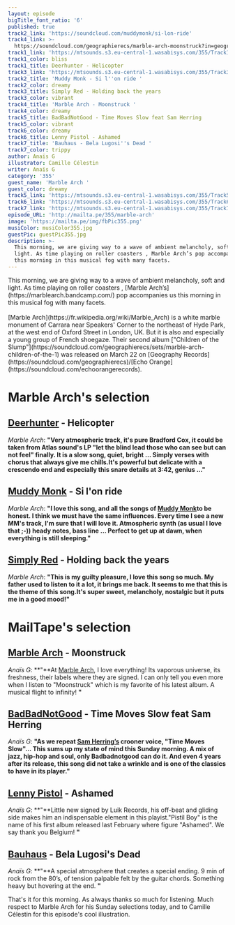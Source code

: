 ```yaml
---
layout: episode
bigTitle_font_ratio: '6'
published: true
track2_link: 'https://soundcloud.com/muddymonk/si-lon-ride'
track4_link: >-
  https://soundcloud.com/geographierecs/marble-arch-moonstruck?in=geographierecs/sets/marble-arch-children-of-the-1
track1_link: 'https://mtsounds.s3.eu-central-1.wasabisys.com/355/Track1.mp3'
track1_color: bliss
track1_title: Deerhunter - Helicopter
track3_link: 'https://mtsounds.s3.eu-central-1.wasabisys.com/355/Track3.mp3'
track2_title: 'Muddy Monk - Si l''on ride '
track2_color: dreamy
track3_title: Simply Red - Holding back the years
track3_color: vibrant
track4_title: 'Marble Arch - Moonstruck '
track4_color: dreamy
track5_title: BadBadNotGood - Time Moves Slow feat Sam Herring
track5_color: vibrant
track6_color: dreamy
track6_title: Lenny Pistol - Ashamed
track7_title: 'Bauhaus - Bela Lugosi''s Dead '
track7_color: trippy
author: Anaïs G
illustrator: Camille Célestin
writer: Anaïs G
category: '355'
guest_name: 'Marble Arch '
guest_color: dreamy
track5_link: 'https://mtsounds.s3.eu-central-1.wasabisys.com/355/Track5.mp3'
track6_link: 'https://mtsounds.s3.eu-central-1.wasabisys.com/355/Track6.mp3'
track7_link: 'https://mtsounds.s3.eu-central-1.wasabisys.com/355/Track7.mp3'
episode_URL: 'http://mailta.pe/355/marble-arch'
image: 'https://mailta.pe/img/fbPic355.png'
musiColor: musiColor355.jpg
guestPic: guestPic355.jpg
description: >-
  This morning, we are giving way to a wave of ambient melancholy, soft and
  light. As time playing on roller coasters , Marble Arch’s pop accompanies us
  this morning in this musical fog with many facets.
---
```



<p id="introduction"> This morning, we are giving way to a wave of ambient melancholy, soft and light. As time playing on roller coasters , [Marble Arch’s](https://marblearch.bandcamp.com/) pop accompanies us this morning in this musical fog with many facets.
<br><br>
[Marble Arch](https://fr.wikipedia.org/wiki/Marble_Arch) is a white marble monument of Carrara near Speakers' Corner to the northeast of Hyde Park, at the west end of Oxford Street in London, UK. But it is also and especially a young group of French shoegaze. Their second album ["Children of the Slump"](https://soundcloud.com/geographierecs/sets/marble-arch-children-of-the-1) was released on March 22 on [Geography Records](https://soundcloud.com/geographierecs)/[Echo Orange](https://soundcloud.com/echoorangerecords). 
</p>


# Marble Arch's selection

## [Deerhunter](https://soundcloud.com/deerhunterofficial) - Helicopter
_Marble Arch_: **"**Very atmospheric track, it's pure Bradford Cox, it could be taken from Atlas sound's LP "let the blind lead those who can see but can not feel" finally.
It is a slow song, quiet, bright ... Simply verses with chorus that always give me chills.It's powerful but delicate with a crescendo end and especially this snare details at 3:42, genius ...**"**

## [Muddy Monk](https://soundcloud.com/muddymonk) - Si l'on ride
_Marble Arch_: **"**I love this song, and all the songs of [Muddy Monk](https://muddy-monk.bandcamp.com/)to be honest.
I think we must have the same influences. Every time I see a new MM's track, I'm sure that I will love it. Atmospheric synth (as usual I love that ;-)) heady notes, bass line ... Perfect to get up at dawn, when everything is still sleeping.**"**

## [Simply Red](http://www.simplyred.com/) - Holding back the years
_Marble Arch_: **"**This is my guilty pleasure, I love this song so much. My father used to listen to it a lot, it brings me back. It seems to me that this is the theme of this song.It's super sweet, melancholy, nostalgic but it puts me in a good mood!**"**


# MailTape's selection

## [Marble Arch](https://www.facebook.com/marblearchmusic/) - Moonstruck 
_Anaïs G_: **"**At [Marble Arch](https://soundcloud.com/marblearchband), I love everything! Its vaporous universe, its freshness, their labels where they are signed. I can only tell you even more when I listen to "Moonstruck" which is my favorite of his latest album. A musical flight to infinity! **"**

## [BadBadNotGood](http://badbadnotgood.com/) - Time Moves Slow feat Sam Herring
_Anaïs G_: **"**As we repeat [Sam Herring’s](https://fr.wikipedia.org/wiki/Samuel_T._Herring) crooner voice, "Time Moves Slow"... This sums up my state of mind this Sunday morning. A mix of jazz, hip-hop and soul, only Badbadnotgood can do it. And even 4 years after its release, this song did not take a wrinkle and is one of the classics to have in its player.**"**

## [Lenny Pistol](https://www.facebook.com/LennyPistol/) - Ashamed
_Anaïs G_: **"**Little new signed by Luik Records, his off-beat and gliding side makes him an indispensable element in this playist."Pistil Boy" is the name of his first album released last February where figure "Ashamed". We say thank you Belgium! **"**

## [Bauhaus](https://fr.wikipedia.org/wiki/Bauhaus) - Bela Lugosi's Dead 
_Anaïs G_: **"**A special atmosphere that creates a special ending. 9 min of rock from the 80’s, of tension palpable felt by the guitar chords. Something heavy but hovering at the end. **"**


<p id="outroduction">That's it for this morning. As always thanks so much for listening. Much respect to Marble Arch for his Sunday selections today, and to Camille Célestin for this episode's cool illustration.</p>

